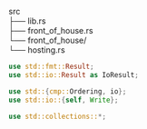 src  
├── lib.rs  
├── front_of_house.rs  
└── front_of_house/  
    └── hosting.rs  

```rust
use std::fmt::Result;
use std::io::Result as IoResult;

use std::{cmp::Ordering, io};
use std::io::{self, Write};

use std::collections::*;
```
